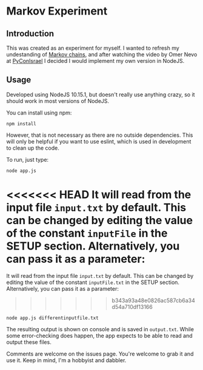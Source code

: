 # Markov Experiment

## Introduction

This was created as an experiment for myself. I wanted to refresh my undestanding of [Markov chains](https://en.wikipedia.org/wiki/Markov_chain), and after watching the video by Omer Nevo at [PyConIsrael](https://hooktube.com/-51qWZdA8zM) I decided I would implement my own version in NodeJS.

## Usage

Developed using NodeJS 10.15.1, but doesn't really use anything crazy, so it should work in most versions of NodeJS.

You can install using npm:

    npm install

However, that is not necessary as there are no outside dependencies.  This will only be helpful if you want to use eslint, which is used in development to clean up the code.

To run, just type:

    node app.js

<<<<<<< HEAD
It will read from the input file `input.txt` by default.  This can be changed by editing the value of the constant `inputFile` in the SETUP section.  Alternatively, you can pass it as a parameter:
=======
It will read from the input file `input.txt` by default.  This can be changed by editing the value of the constant `inputFile.txt` in the SETUP section.  Alternatively, you can pass it as a parameter:
>>>>>>> b343a93a48e0826ac587cb6a34d54a710df13166

    node app.js differentinputfile.txt

The resulting output is shown on console and is saved in `output.txt`.  While some error-checking does happen, the app expects to be able to read and output these files.  

Comments are welcome on the issues page. You're welcome to grab it and use it. Keep in mind, I'm a hobbyist and dabbler.